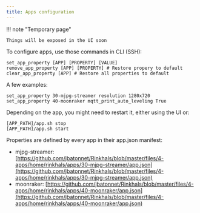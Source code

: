 ```yaml
---
title: Apps configuration
---
```


!!! note "Temporary page"

    Things will be exposed in the UI soon

To configure apps, use those commands in CLI (SSH):

``` shell
set_app_property [APP] [PROPERTY] [VALUE]
remove_app_property [APP] [PROPERTY] # Restore propery to default
clear_app_property [APP] # Restore all properties to default
```

A few examples:
``` shell
set_app_property 30-mjpg-streamer resolution 1280x720
set_app_property 40-moonraker mqtt_print_auto_leveling True
```

Depending on the app, you might need to restart it, either using the UI or:
``` shell
[APP_PATH]/app.sh stop
[APP_PATH]/app.sh start
```

Properties are defined by every app in their app.json manifest:

- mjpg-streamer: [https://github.com/jbatonnet/Rinkhals/blob/master/files/4-apps/home/rinkhals/apps/30-mjpg-streamer/app.json](https://github.com/jbatonnet/Rinkhals/blob/master/files/4-apps/home/rinkhals/apps/30-mjpg-streamer/app.json)
- moonraker: [https://github.com/jbatonnet/Rinkhals/blob/master/files/4-apps/home/rinkhals/apps/40-moonraker/app.json](https://github.com/jbatonnet/Rinkhals/blob/master/files/4-apps/home/rinkhals/apps/40-moonraker/app.json)